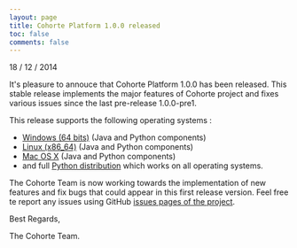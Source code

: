 ```yaml
---
layout: page
title: Cohorte Platform 1.0.0 released
toc: false
comments: false
---
```


18 / 12 / 2014


It's pleasure to annouce that Cohorte Platform 1.0.0 has been released. This stable release implements the major features of Cohorte project and fixes various issues since the last pre-release 1.0.0-pre1. 

This release supports the following operating systems :

* [Windows (64 bits)](http://goo.gl/JqugTT) (Java and Python components)
* [Linux (x86_64)](http://goo.gl/ot8dGx) (Java and Python components)
* [Mac OS X](http://goo.gl/xcxEQQ) (Java and Python components)
* and full [Python distribution](http://goo.gl/dpLz1g) which works on all operating systems.

The Cohorte Team is now working towards the implementation of new features and fix bugs that could appear in this first release version. Feel free te report any issues using GitHub [issues pages of the project](https://github.com/isandlaTech/cohorte-platforms/issues).

Best Regards,

The Cohorte Team.